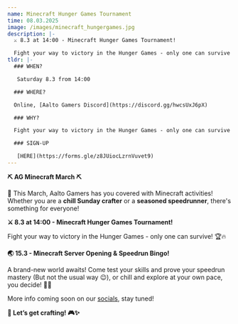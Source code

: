 ```yaml
---
name: Minecraft Hunger Games Tournament
time: 08.03.2025
image: /images/minecraft_hungergames.jpg
description: |-
  ⚔️ 8.3 at 14:00 - Minecraft Hunger Games Tournament!

  Fight your way to victory in the Hunger Games - only one can survive! 🏆🔥
tldr: |-
  ### WHEN?

   Saturday 8.3 from 14:00

  ### WHERE?

  Online, [Aalto Gamers Discord](https://discord.gg/hwcsUxJ6pX)

  ### WHY?

  Fight your way to victory in the Hunger Games - only one can survive! 🏆🔥

  ### SIGN-UP

   [HERE](https://forms.gle/z8JUiocLzrnVuvet9)
---
```

**⛏️ AG Minecraft March ⛏️**

💎 This March, Aalto Gamers has you covered with Minecraft activities! Whether you are a **chill Sunday crafter** or a **seasoned speedrunner**, there's something for everyone!

**⚔️ 8.3 at 14:00 - Minecraft Hunger Games Tournament!**

Fight your way to victory in the Hunger Games - only one can survive! 🏆🔥

**🌏 15.3 - Minecraft Server Opening & Speedrun Bingo!** 

A brand-new world awaits! Come test your skills and prove your speedrun mastery (But not the usual way 😉), or chill and explore at your own pace, you decide! 🏡✨  

More info coming soon on our [socials](<>), stay tuned!

**🔨 Let’s get crafting! 🎮✨**
